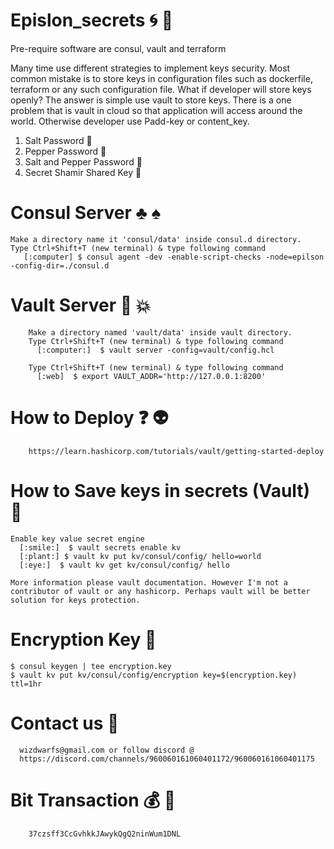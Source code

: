 # Epislon_secrets :cyclone: :key:

Pre-require software are consul, vault and terraform 

Many time use different strategies to implement keys security. Most common mistake is to store keys in configuration files such as dockerfile, terraform or any such configuration file. What if developer will store keys openly? The answer is simple use vault to store keys. There is a one problem that is vault in cloud so that application will access around the world. Otherwise developer use Padd-key or content_key.

1. Salt Password :wine_glass:
2. Pepper Password   :satellite:
3. Salt and Pepper Password :wine_glass:
4. Secret Shamir Shared Key   :satellite:


# Consul Server  :clubs: :spades:

    Make a directory name it 'consul/data' inside consul.d directory.
    Type Ctrl+Shift+T (new terminal) & type following command
       [:computer] $ consul agent -dev -enable-script-checks -node=epilson -config-dir=./consul.d


# Vault Server :shell: :collision:

        Make a directory named 'vault/data' inside vault directory.
        Type Ctrl+Shift+T (new terminal) & type following command
          [:computer:]  $ vault server -config=vault/config.hcl 
        
        Type Ctrl+Shift+T (new terminal) & type following command 
          [:web]  $ export VAULT_ADDR='http://127.0.0.1:8200'

# How to Deploy :question: :alien:

        https://learn.hashicorp.com/tutorials/vault/getting-started-deploy


# How to Save keys in secrets (Vault)  :cop:

    Enable key value secret engine
      [:smile:]  $ vault secrets enable kv 
      [:plant:] $ vault kv put kv/consul/config/ hello=world
      [:eye:]  $ vault kv get kv/consul/config/ hello

    More information please vault documentation. However I'm not a contributor of vault or any hashicorp. Perhaps vault will be better solution for keys protection.

  # Encryption Key :key:

    $ consul keygen | tee encryption.key
    $ vault kv put kv/consul/config/encryption key=$(encryption.key) ttl=1hr

  # Contact us :man:

      wizdwarfs@gmail.com or follow discord @ 
      https://discord.com/channels/960060161060401172/960060161060401175  

  # Bit Transaction :moneybag: :money_with_wings:

        37czsff3CcGvhkkJAwykQgQ2ninWum1DNL
